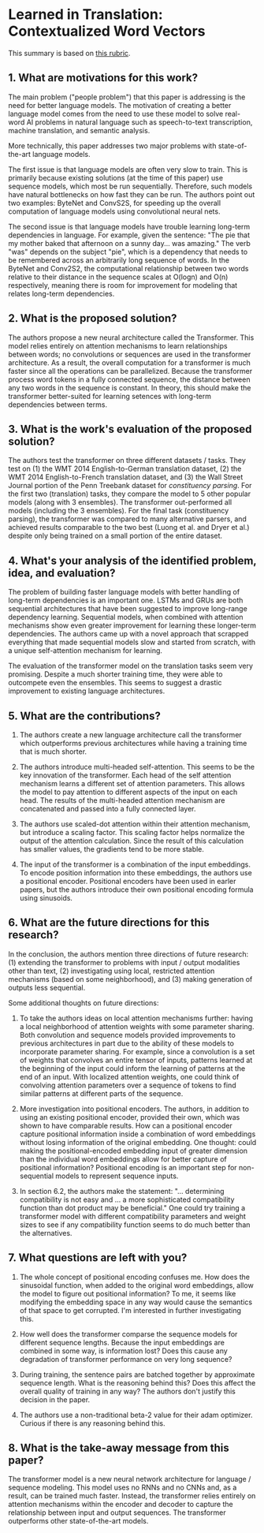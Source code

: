 # Learned in Translation: Contextualized Word Vectors

This summary is based on [this rubric](https://cseweb.ucsd.edu/~wgg/CSE210/howtoread.html).

## 1. What are motivations for this work?

The main problem ("people problem") that this paper is addressing is the need
for better language models. The motivation of creating a better language model
comes from the need to use these model to solve real-word AI problems in natural
language such as speech-to-text transcription, machine translation, and semantic
analysis.

More technically, this paper addresses two major problems with state-of-the-art
language models.

The first issue is that language models are often very slow to train.
This is primarily because existing solutions (at the time of this paper) use
sequence models, which most be run sequentially. Therefore, such models have
natural bottlenecks on how fast they can be run. The authors point out two
examples: ByteNet and ConvS2S, for speeding up the overall computation of
language models using convolutional neural nets.

The second issue is that language models have trouble learning long-term
dependencies in language. For example, given the sentence: "The pie that
my mother baked that afternoon on a sunny day... was amazing." The verb "was"
depends on the subject "pie", which is a dependency that needs to be remembered
across an arbitrarily long sequence of words. In the ByteNet and Conv2S2, the
computational relationship between two words relative to their distance in
the sequence scales at O(logn) and O(n) respectively, meaning there is room
for improvement for modeling that relates long-term dependencies.

## 2. What is the proposed solution?

The authors propose a new neural architecture called the Transformer. This model
relies entirely on attention mechanisms to learn relationships between words;
no convolutions or sequences are used in the transformer architecture. As a
result, the overall computation for a transformer is much faster since all the
operations can be parallelized. Because the transformer process word tokens
in a fully connected sequence, the distance between any two words in the
sequence is constant. In theory, this should make the transformer better-suited
for learning setences with long-term dependencies between terms.

## 3. What is the work's evaluation of the proposed solution?

The authors test the transformer on three different datasets / tasks.
They test on (1) the WMT 2014 English-to-German translation dataset, (2)
the WMT 2014 English-to-French translation dataset, and (3) the Wall Street
Journal portion of the Penn Treebank dataset for _constituency parsing_.
For the first two (translation) tasks, they compare the model to 5 other
popular models (along with 3 ensembles). The transformer out-performed
all models (including the 3 ensembles). For the final task
(constituency parsing), the transformer was compared to many alternative
parsers, and achieved results comparable to the two best (Luong et al. and
Dryer et al.) despite only being trained on a small portion of the entire
dataset.

## 4. What's your analysis of the identified problem, idea, and evaluation?

The problem of building faster language models with better handling of
long-term dependencies is an important one. LSTMs and GRUs are both sequential
architectures that have been suggested to improve long-range dependency
learning. Sequential models, when combined with attention mechanisms show even
greater improvement for learning these longer-term dependencies. The authors
came up with a novel approach that scrapped everything that made sequential
models slow and started from scratch, with a unique self-attention mechanism
for learning.

The evaluation of the transformer model on the translation tasks seem
very promising. Despite a much shorter training time, they were able
to outcompete even the ensembles. This seems to suggest a drastic improvement
to existing language architectures.

## 5. What are the contributions?

1. The authors create a new language architecture call the transformer which
   outperforms previous architectures while having a training time that is
   much shorter.

2. The authors introduce multi-headed self-attention. This seems to be the key
   innovation of the transformer. Each head of the self attention mechanism
   learns a different set of attention parameters. This allows the model to
   pay attention to different aspects of the input on each head. The results
   of the multi-headed attention mechanism are concatenated and passed into
   a fully connected layer.

3. The authors use scaled-dot attention within their attention mechanism, but
   introduce a scaling factor. This scaling factor helps normalize the output
   of the attention calculation. Since the result of this calculation has
   smaller values, the gradients tend to be more stable.

4. The input of the transformer is a combination of the input embeddings. To
   encode position information into these embeddings, the authors use a
   positional encoder. Positional encoders have been used in earler papers,
   but the authors introduce their own positional encoding formula using
   sinusoids.

## 6. What are the future directions for this research?

In the conclusion, the authors mention three directions of future research:
(1) extending the transformer to problems with input / output modalities other
than text, (2) investigating using local, restricted attention mechanisms (based
on some neighborhood), and (3) making generation of outputs less sequential.

Some additional thoughts on future directions:

1. To take the authors ideas on local attention mechanisms further: having a
   local neighborhood of attention weights with some parameter sharing. Both
   convolution and sequence models provided improvements to previous
   architectures in part due to the ability of these models to incorporate
   parameter sharing. For example, since a convolution is a set of weights
   that convolves an entire tensor of inputs, patterns learned at the beginning
   of the input could inform the learning of patterns at the end of an input.
   With localized attention weights, one could think of convolving attention
   parameters over a sequence of tokens to find similar patterns at different
   parts of the sequence.

2. More investigation into positional encoders. The authors, in addition
   to using an existing positional encoder, provided their own, which was shown
   to have comparable results. How can a positional encoder capture positional
   information inside a combination of word embeddings without losing information
   of the original embedding. One thought: could making the positional-encoded
   embedding input of greater dimension than the individual word embeddings
   allow for better capture of positional information? Positional encoding
   is an important step for non-sequential models to represent sequence inputs.

3. In section 6.2, the authors make the statement: "... determining compatibility
   is not easy and ... a more sophisticated compatibility function than dot
   product may be beneficial." One could try training a transformer model with
   different compatibility parameters and weight sizes to see if any
   compatibility function seems to do much better than the alternatives.

## 7. What questions are left with you?

1. The whole concept of positional encoding confuses me. How does the sinusoidal
   function, when added to the original word embeddings, allow the model to
   figure out positional information? To me, it seems like modifying the
   embedding space in any way would cause the semantics of that space to get
   corrupted. I'm interested in further investigating this.

2. How well does the transformer comparse the sequence models for different
   sequence lengths. Because the input embeddings are combined in some way,
   is information lost? Does this cause any degradation of transformer
   performance on very long sequence?

3. During training, the sentence pairs are batched together by approximate
   sequence length. What is the reasoning behind this? Does this affect the
   overall quality of training in any way? The authors don't justify this
   decision in the paper.

4. The authors use a non-traditional beta-2 value for their adam optimizer.
   Curious if there is any reasoning behind this.

## 8. What is the take-away message from this paper?

The transformer model is a new neural network architecture for language /
sequence modeling. This model uses no RNNs and no CNNs and, as a result,
can be trained much faster. Instead, the transformer relies entirely on
attention mechanisms within the encoder and decoder to capture the relationship
between input and output sequences. The transformer outperforms other
state-of-the-art models.
